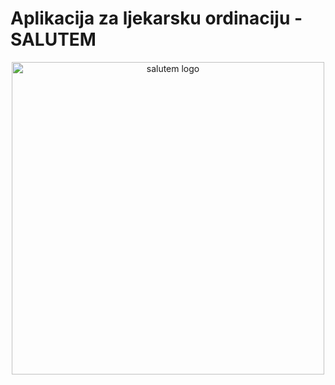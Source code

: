 

<p align="center">
  
  # Aplikacija za ljekarsku ordinaciju - SALUTEM 
  
</p>
<p align="center">
<img src="https://user-images.githubusercontent.com/73299629/127243084-ccdd65b3-3d0b-4e94-a3b2-ca77db5e4aa0.png" width="500" alt="salutem logo"/>


</p>
